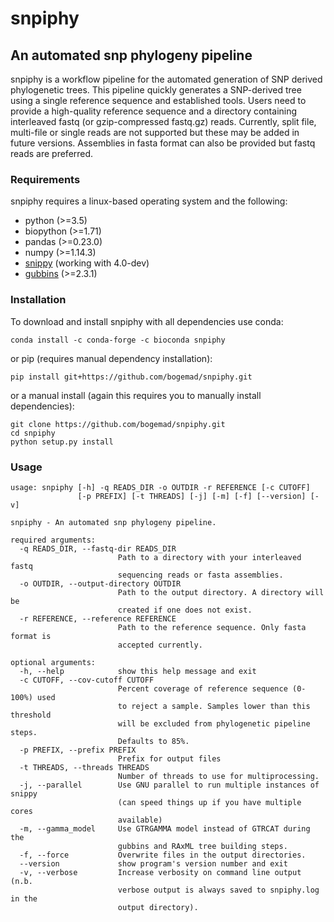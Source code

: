 # snpiphy
## An automated snp phylogeny pipeline

snpiphy is a workflow pipeline for the automated generation of SNP derived phylogenetic trees. This pipeline quickly generates a SNP-derived tree using a single reference sequence and established tools. Users need to provide a high-quality reference sequence and a directory containing interleaved fastq (or gzip-compressed fastq.gz) reads. Currently, split file, multi-file or single reads are not supported but these may be added in future versions. Assemblies in fasta format can also be provided but fastq reads are preferred.

###  Requirements

snpiphy requires a linux-based operating system and the following:

- python (>=3.5)
- biopython (>=1.71)
- pandas (>=0.23.0)
- numpy (>=1.14.3)
- [snippy](https://github.com/tseemann/snippy) (working with 4.0-dev)
- [gubbins](https://github.com/sanger-pathogens/gubbins) (>=2.3.1)

### Installation

To download and install snpiphy with all dependencies use conda:
```
conda install -c conda-forge -c bioconda snpiphy
```

or pip (requires manual dependency installation): 
```
pip install git+https://github.com/bogemad/snpiphy.git
```

or a manual install (again this requires you to manually install dependencies):
```
git clone https://github.com/bogemad/snpiphy.git
cd snpiphy
python setup.py install
```

### Usage

```
usage: snpiphy [-h] -q READS_DIR -o OUTDIR -r REFERENCE [-c CUTOFF]
               [-p PREFIX] [-t THREADS] [-j] [-m] [-f] [--version] [-v]

snpiphy - An automated snp phylogeny pipeline.

required arguments:
  -q READS_DIR, --fastq-dir READS_DIR
                        Path to a directory with your interleaved fastq
                        sequencing reads or fasta assemblies.
  -o OUTDIR, --output-directory OUTDIR
                        Path to the output directory. A directory will be
                        created if one does not exist.
  -r REFERENCE, --reference REFERENCE
                        Path to the reference sequence. Only fasta format is
                        accepted currently.

optional arguments:
  -h, --help            show this help message and exit
  -c CUTOFF, --cov-cutoff CUTOFF
                        Percent coverage of reference sequence (0-100%) used
                        to reject a sample. Samples lower than this threshold
                        will be excluded from phylogenetic pipeline steps.
                        Defaults to 85%.
  -p PREFIX, --prefix PREFIX
                        Prefix for output files
  -t THREADS, --threads THREADS
                        Number of threads to use for multiprocessing.
  -j, --parallel        Use GNU parallel to run multiple instances of snippy
                        (can speed things up if you have multiple cores
                        available)
  -m, --gamma_model     Use GTRGAMMA model instead of GTRCAT during the
                        gubbins and RAxML tree building steps.
  -f, --force           Overwrite files in the output directories.
  --version             show program's version number and exit
  -v, --verbose         Increase verbosity on command line output (n.b.
                        verbose output is always saved to snpiphy.log in the
                        output directory).
```
